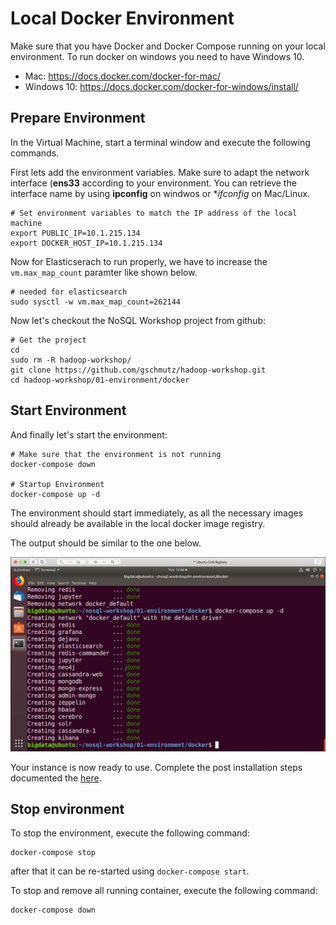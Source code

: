 # Local Docker Environment

Make sure that you have Docker and Docker Compose running on your local environment. To run docker on windows you need to have Windows 10.

* Mac: <https://docs.docker.com/docker-for-mac/>
* Windows 10: <https://docs.docker.com/docker-for-windows/install/>

## Prepare Environment

In the Virtual Machine, start a terminal window and execute the following commands. 

First lets add the environment variables. Make sure to adapt the network interface (**ens33** according to your environment. You can retrieve the interface name by using **ipconfig** on windwos or **ifconfig* on Mac/Linux. 

```
# Set environment variables to match the IP address of the local machine
export PUBLIC_IP=10.1.215.134
export DOCKER_HOST_IP=10.1.215.134
```

Now for Elasticserach to run properly, we have to increase the `vm.max_map_count` paramter like shown below.  

```
# needed for elasticsearch
sudo sysctl -w vm.max_map_count=262144   
```

Now let's checkout the NoSQL Workshop project from github:

```
# Get the project
cd 
sudo rm -R hadoop-workshop/
git clone https://github.com/gschmutz/hadoop-workshop.git
cd hadoop-workshop/01-environment/docker
```

## Start Environment

And finally let's start the environment:

```
# Make sure that the environment is not running
docker-compose down

# Startup Environment
docker-compose up -d
```

The environment should start immediately, as all the necessary images should already be available in the local docker image registry. 

The output should be similar to the one below. 

![Alt Image Text](./images/start-env-docker.png "StartDocker")

Your instance is now ready to use. Complete the post installation steps documented the [here](README.md).

## Stop environment

To stop the environment, execute the following command:

```
docker-compose stop
```

after that it can be re-started using `docker-compose start`.

To stop and remove all running container, execute the following command:

```
docker-compose down
```

